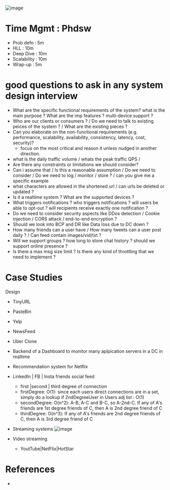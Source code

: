 ![image](https://user-images.githubusercontent.com/466385/211182371-c323c453-e27d-4cb3-93c3-25f005e91a80.png)

# Time Mgmt : Phdsw
- Prob defn   :  5m 
- HLL         : 10m
- Deep Dive   : 10m
- Scalability : 10m
- Wrap-up     :  5m

# good questions to ask in any system design interview
- What are the specific functional requirements of the system? what is the main purpose ? What are the imp features ? multi-device support ?
- Who are our clients or consumers ? / Do we need to talk to existing peices of the system ? / What are the existing pieces ? 
- Can you elaborate on the non-functional requirements (e.g. performance, scalability, availability, consistency, latency, cost, security)?
  - focus on the most critical and reason it unless nudged in another direction.
- what is the daily traffic volume / whats the peak traffic QPS / 
- Are there any constraints or limitations we should consider?
- Can i assume that  / Is this a reasonable assumption / Do we need to consider / Do we need to log / monitor / store ? / can you give me a specific example
- what characters are allowed in the shortened url /  can urls be deleted or updated ?
- Is it a realtime system ? What are the supported devices ?
- What triggers notifications ? who triggers notifications ? will users be able to opt-out ? will recipients receive exactly one notification ?
- Do we need to consider security aspects like DDos detection / Cookie injection / CORS attack / end-to-end encryption ?
- Should we look into BCP and DR like Data loss due to DC down ?
- How many friends can a user have / How many tweets can a user post daily ? / Can feed contain images/vid/txt ?
- Will we support groups ? how long to store chat history ? should we support online presence ? 
- Is there a max msg size limit ? Is there any kind of throttling that we need to implement ? 

# Case Studies
Design
- TinyURL
- PasteBin
- Yelp
- NewsFeed
- Uber Clone
- Backend of a Dashboard to monitor many aplpication servers in a DC in realtime
- Recommendation system for Netflix
- LinkedIn | FB | Insta friends social feed
  - first |second | third degree of connection
  - firstDegree: O(1): since each users direct connections are in a set, simply do a lookup if 2ndDegreeUser in Users adj list : O(1)
  - secondDegree: O(n^2): A-B, A-C and B-C, so A-2nd-C. If any of A's friends are 1st degree friends of C, then A is 2nd degree friend of C
  - thirdDegree: O(n^3):  If any of A's friends are 2nd degree friends of C, then A is 3rd degree friend of C
- Streaming systems
![image](https://user-images.githubusercontent.com/466385/215305383-c6053834-e44b-44dc-b33c-583f0de20add.png)

- Video streaming
  - YoutTube|NetFlix|HotStar

# References
- 
